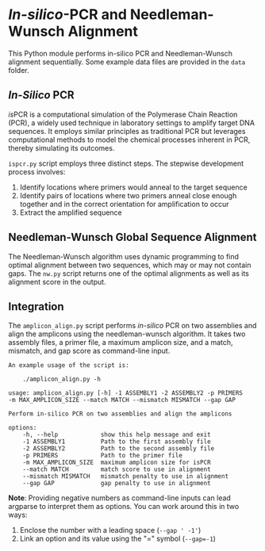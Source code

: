 # *In-silico*-PCR and Needleman-Wunsch Alignment
This Python module performs in-silico PCR and Needleman-Wunsch alignment sequentially. Some example data files are provided in the ```data``` folder.

## *In-Silico* PCR
*is*PCR is a computational simulation of the Polymerase Chain Reaction (PCR), a widely used technique in laboratory settings to amplify target DNA sequences. It employs similar principles as traditional PCR but leverages computational methods to model the chemical processes inherent in PCR, thereby simulating its outcomes.

```ispcr.py``` script employs three distinct steps. The stepwise development process involves:
1. Identify locations where primers would anneal to the target sequence
2. Identify pairs of locations where two primers anneal close enough together and in the correct orientation for amplification to occur
3. Extract the amplified sequence

## Needleman-Wunsch Global Sequence Alignment
The Needleman-Wunsch algorithm uses dynamic programming to find optimal alignment between two sequences, which may or may not contain gaps. The ```nw.py``` script returns one of the optimal alignments as well as its alignment score in the output.

## Integration
The ```amplicon_align.py``` script performs *in-silico* PCR on two assemblies and align the amplicons using the needleman-wunsch algorithm. It takes two assembly files, a primer file, a maximum amplicon size, and a match, mismatch, and gap score as command-line input.

```
An example usage of the script is:

    ./amplicon_align.py -h

usage: amplicon_align.py [-h] -1 ASSEMBLY1 -2 ASSEMBLY2 -p PRIMERS
-m MAX_AMPLICON_SIZE --match MATCH --mismatch MISMATCH --gap GAP

Perform in-silico PCR on two assemblies and align the amplicons

options:
    -h, --help            show this help message and exit
    -1 ASSEMBLY1          Path to the first assembly file
    -2 ASSEMBLY2          Path to the second assembly file
    -p PRIMERS            Path to the primer file
    -m MAX_AMPLICON_SIZE  maximum amplicon size for isPCR
    --match MATCH         match score to use in alignment
    --mismatch MISMATCH   mismatch penalty to use in alignment
    --gap GAP             gap penalty to use in alignment
```

**Note**: Providing negative numbers as command-line inputs can lead argparse to interpret them as options. You can work around this in two ways: 
1) Enclose the number with a leading space (```--gap ' -1'```)
2) Link an option and its value using the "=" symbol (```--gap=-1```)
